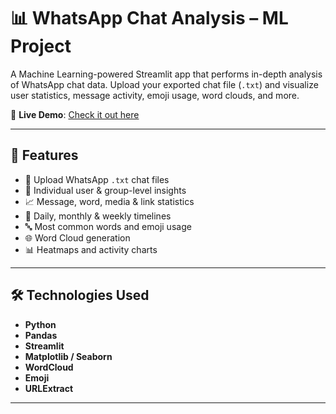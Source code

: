 # 📊 WhatsApp Chat Analysis – ML Project

A Machine Learning-powered Streamlit app that performs in-depth analysis of WhatsApp chat data. Upload your exported chat file (`.txt`) and visualize user statistics, message activity, emoji usage, word clouds, and more.

🔗 **Live Demo**: [Check it out here]([https://adityashanky-whatsapp-chat-analysis-ml-project--app-f9knnl.streamlit.app/](https://adityashanky-whatsapp-chat-analysis-ml-project--app-f9knnl.streamlit.app/))

---

## 🚀 Features

- 📁 Upload WhatsApp `.txt` chat files
- 👤 Individual user & group-level insights
- 📈 Message, word, media & link statistics
- 📅 Daily, monthly & weekly timelines
- 🔤 Most common words and emoji usage
- 🌐 Word Cloud generation
- 📊 Heatmaps and activity charts

---

## 🛠️ Technologies Used

- **Python**
- **Pandas**
- **Streamlit**
- **Matplotlib / Seaborn**
- **WordCloud**
- **Emoji**
- **URLExtract**

---

